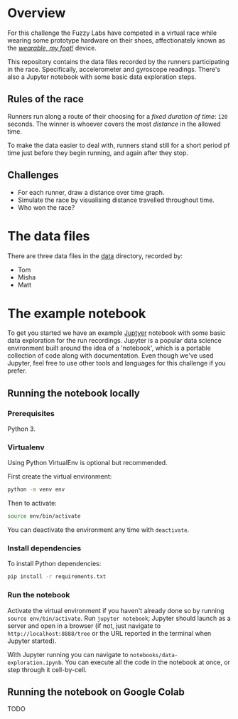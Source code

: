 # Overview

For this challenge the Fuzzy Labs have competed in a virtual race while wearing some prototype hardware on their shoes, affectionately known as the [_wearable, my foot!_](http://wearablemyfoot.tech) device.

This repository contains the data files recorded by the runners participating in the race. Specifically, accelerometer and gyroscope readings. There's also a Jupyter notebook with some basic data exploration steps.

## Rules of the race

Runners run along a route of their choosing for a _fixed duration of time_: `120` seconds. The winner is whoever covers the most _distance_ in the allowed time.

To make the data easier to deal with, runners stand still for a short period pf time just before they begin running, and again after they stop.

## Challenges

* For each runner, draw a distance over time graph.
* Simulate the race by visualising distance travelled throughout time.
* Who won the race?

# The data files

There are three data files in the [data](data) directory, recorded by:

* Tom
* Misha
* Matt

# The example notebook

To get you started we have an example [Juptyer](https://jupyter.org) notebook with some basic data exploration for the run recordings. Jupyter is a popular data science environment built around the idea of a 'notebook', which is a portable collection of code along with documentation. Even though we've used Jupyter, feel free to use other tools and languages for this challenge if you prefer.

## Running the notebook locally

### Prerequisites

Python 3.

### Virtualenv

Using Python VirtualEnv is optional but recommended.

First create the virtual environment:

```sh
python -m venv env
```

Then to activate:

```sh
source env/bin/activate
```

You can deactivate the environment any time with `deactivate`.

### Install dependencies

To install Python dependencies:

```sh
pip install -r requirements.txt
```

### Run the notebook

Activate the virtual environment if you haven't already done so by running `source env/bin/activate`. Run `jupyter notebook`; Jupyter should launch as a server and open in a browser (if not, just navigate to `http://localhost:8888/tree` or the URL reported in the terminal when Jupyter started).

With Jupyter running you can navigate to `notebooks/data-exploration.ipynb`. You can execute all the code in the notebook at once, or step through it cell-by-cell.

## Running the notebook on Google Colab

TODO
